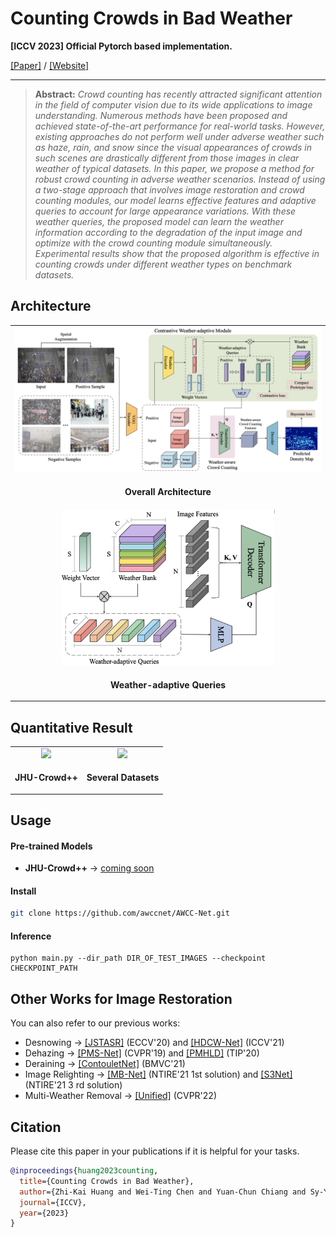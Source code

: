 # Counting Crowds in Bad Weather

**[ICCV 2023] Official Pytorch based implementation.** 

[[Paper]](https://arxiv.org/abs/2306.01209) / [[Website]](https://awccnet.github.io/)

<hr />

> **Abstract:** *Crowd counting has recently attracted significant attention in the field of computer vision due to its wide applications to image understanding. Numerous methods have been proposed and achieved state-of-the-art performance for real-world tasks. However, existing approaches do not perform well under adverse weather such as haze, rain, and snow since the visual appearances of crowds in such scenes are drastically different from those images in clear weather of typical datasets. In this paper, we propose a method for robust crowd counting in adverse weather scenarios. Instead of using a two-stage approach that involves image restoration and crowd counting modules, our model learns effective features and adaptive queries to account for large appearance variations. With these weather queries, the proposed model can learn the weather information according to the degradation of the input image and optimize with the crowd counting module simultaneously. Experimental results show that the proposed algorithm is effective in counting crowds under different weather types on benchmark datasets.* 


## Architecture
<table>
  <tr>
    <td align="center"> <img src = "https://github.com/awccnet/AWCC-Net/blob/master/images/architecture.png"> </td>
  </tr>
  <tr>
    <td align="center"><p><b>Overall Architecture</b></p></td>
  </tr>
  <tr>
    <td align="center"> <img src = "https://github.com/awccnet/AWCC-Net/blob/master/images/weather-adaptive-quries.png" height="250"> </td>
  </tr>
  <tr>
    <td align="center"><p><b>Weather-adaptive Queries</b></p></td>
  </tr>
</table>



## Quantitative Result

<table>
  <tr>
    <td align="center"> <img src = "https://github.com/awccnet/AWCC-Net/master/main/images/table1.png"> </td>
    <td align="center"> <img src = "https://github.com/awccnet/AWCC-Net/master/main/images/table2.png"> </td>
  </tr>
  <tr>
    <td align="center"><p><b>JHU-Crowd++</b></p></td>
    <td align="center"><p><b>Several Datasets</b></p></td>
  </tr>
</table>



## Usage

#### Pre-trained Models

* **JHU-Crowd++** &rarr; [coming soon](https://github.com/awccnet/AWCC-Net)

#### Install

```sh
git clone https://github.com/awccnet/AWCC-Net.git
```

#### Inference

```shell
python main.py --dir_path DIR_OF_TEST_IMAGES --checkpoint CHECKPOINT_PATH
```



## Other Works for Image Restoration

You can also refer to our previous works:

* Desnowing &rarr; [[JSTASR]](https://github.com/weitingchen83/JSTASR-DesnowNet-ECCV-2020) (ECCV'20) and [[HDCW-Net]](https://github.com/weitingchen83/ICCV2021-Single-Image-Desnowing-HDCWNet) (ICCV'21)
* Dehazing &rarr; [[PMS-Net]](https://github.com/weitingchen83/PMS-Net) (CVPR'19) and [[PMHLD]](https://github.com/weitingchen83/Dehazing-PMHLD-Patch-Map-Based-Hybrid-Learning-DehazeNet-for-Single-Image-Haze-Removal-TIP-2020) (TIP'20)
* Deraining &rarr; [[ContouletNet]](https://github.com/cctakaet/ContourletNet-BMVC2021) (BMVC'21)
* Image Relighting &rarr; [[MB-Net]](https://github.com/weitingchen83/NTIRE2021-Depth-Guided-Image-Relighting-MBNet) (NTIRE'21 1st solution) and [[S3Net]](https://github.com/dectrfov/NTIRE-2021-Depth-Guided-Image-Any-to-Any-relighting) (NTIRE'21 3 rd solution)
* Multi-Weather Removal &rarr; [[Unified]](https://github.com/fingerk28/Two-stage-Knowledge-For-Multiple-Adverse-Weather-Removal) (CVPR'22)



## Citation
Please cite this paper in your publications if it is helpful for your tasks.
```bib
@inproceedings{huang2023counting,
  title={Counting Crowds in Bad Weather},
  author={Zhi-Kai Huang and Wei-Ting Chen and Yuan-Chun Chiang and Sy-Yen Kuo and Ming-Hsuan Yang},
  journal={ICCV},
  year={2023}
}
```

